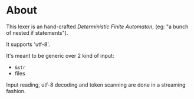 # About

This lexer is an hand-crafted _Deterministic Finite Automaton_,
(eg: "a bunch of nested if statements").

It supports 'utf-8'.

It's meant to be generic over 2 kind of input:
* `&str`
* files

Input reading, utf-8 decoding and token scanning are done in a streaming fashion.
